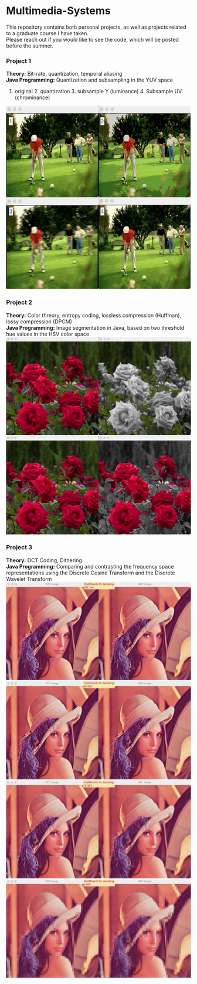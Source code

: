 # Multimedia-Systems

This repository contains both personal projects, as well as projects related to a graduate course I have taken. <br>
Please reach out if you would like to see the code, which will be posted before the summer. 

### Project 1
<b>Theory:</b> Bit-rate, quantization, temporal aliasing <br>
<b>Java Programming:</b> Quantization and subsampling in the YUV space
1. original  2. quantization 3. subsample Y (luminance) 4. Subsample UV (chrominance)
<img src="https://github.com/spesavento/Multimedia-Systems/blob/main/Project_1/project1_image2.png" width="510" height="500">

### Project 2
<b>Theory:</b> Color threory, entropy coding, lossless compression (Huffman), lossy compression (DPCM) <br>
<b>Java Programming:</b> Image segmentation in Java, based on two threshold hue values in the HSV color space
 <img src="https://github.com/spesavento/Multimedia-Systems/blob/main/Project_2/60_120_hsv.png" width="511" height="267.5">
 <img src="https://github.com/spesavento/Multimedia-Systems/blob/main/Project_2/320_359_hsv.png" width="511" height="267.5">

### Project 3
<b>Theory:</b> DCT Coding, Dithering <br>
<b>Java Programming:</b> Comparing and contrasting the frequency space representations using the Discrete Cosine Transform and the Discrete Wavelet Transform
 <img src="https://github.com/spesavento/Multimedia-Systems/blob/main/Project_3/project3_262144.png" width="511" height="267.5">
 <img src="https://github.com/spesavento/Multimedia-Systems/blob/main/Project_3/project3_65536.png" width="511" height="267.5">
 <img src="https://github.com/spesavento/Multimedia-Systems/blob/main/Project_3/project3_16384.png" width="511" height="267.5">
 <img src="https://github.com/spesavento/Multimedia-Systems/blob/main/Project_3/project3_4096.png" width="511" height="267.5">
